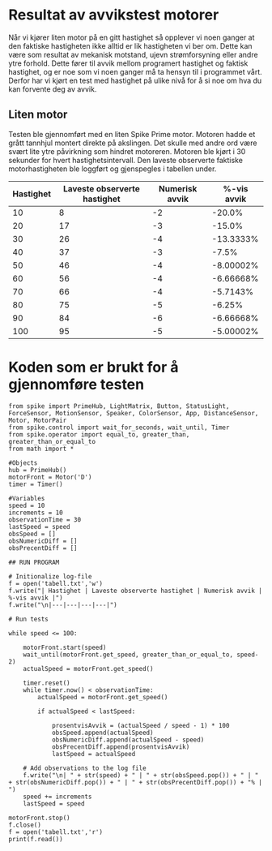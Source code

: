 # Resultat av avvikstest motorer
Når vi kjører liten motor på en gitt hastighet så opplever vi noen ganger at den faktiske hastigheten ikke alltid er lik hastigheten vi ber om. Dette kan være som resultat av mekanisk motstand, ujevn strømforsyning eller andre ytre forhold. Dette fører til avvik mellom programert hastighet og faktisk hastighet, og er noe som vi noen ganger må ta hensyn til i programmet vårt. Derfor har vi kjørt en test med hastighet på ulike nivå for å si noe om hva du kan forvente deg av avvik.

## Liten motor
Testen ble gjennomført med en liten Spike Prime motor. Motoren hadde et grått tannhjul montert direkte på akslingen. Det skulle med andre ord være svært lite ytre påvirkning som hindret motoreren. Motoren ble kjørt i 30 sekunder for hvert hastighetsintervall. Den laveste observerte faktiske motorhastigheten ble loggført og gjenspegles i tabellen under.

| Hastighet | Laveste observerte hastighet | Numerisk avvik | %-vis avvik |
|---|---|---|---|
| 10 | 8 | -2 | -20.0% | 
| 20 | 17 | -3 | -15.0% | 
| 30 | 26 | -4 | -13.3333% | 
| 40 | 37 | -3 | -7.5% | 
| 50 | 46 | -4 | -8.00002% | 
| 60 | 56 | -4 | -6.66668% | 
| 70 | 66 | -4 | -5.7143% | 
| 80 | 75 | -5 | -6.25% | 
| 90 | 84 | -6 | -6.66668% | 
| 100 | 95 | -5 | -5.00002% | 

# Koden som er brukt for å gjennomføre testen
```
from spike import PrimeHub, LightMatrix, Button, StatusLight, ForceSensor, MotionSensor, Speaker, ColorSensor, App, DistanceSensor, Motor, MotorPair
from spike.control import wait_for_seconds, wait_until, Timer
from spike.operator import equal_to, greater_than, greater_than_or_equal_to
from math import *

#Objects
hub = PrimeHub()
motorFront = Motor('D')
timer = Timer()

#Variables
speed = 10
increments = 10
observationTime = 30
lastSpeed = speed
obsSpeed = []
obsNumericDiff = []
obsPrecentDiff = []

## RUN PROGRAM

# Initionalize log-file
f = open('tabell.txt','w')
f.write("| Hastighet | Laveste observerte hastighet | Numerisk avvik | %-vis avvik |")
f.write("\n|---|---|---|---|")

# Run tests

while speed <= 100:

    motorFront.start(speed)
    wait_until(motorFront.get_speed, greater_than_or_equal_to, speed-2)
    actualSpeed = motorFront.get_speed()

    timer.reset()
    while timer.now() < observationTime:
        actualSpeed = motorFront.get_speed()

        if actualSpeed < lastSpeed:
            
            prosentvisAvvik = (actualSpeed / speed - 1) * 100
            obsSpeed.append(actualSpeed)
            obsNumericDiff.append(actualSpeed - speed)
            obsPrecentDiff.append(prosentvisAvvik)
            lastSpeed = actualSpeed

    # Add observations to the log file
    f.write("\n| " + str(speed) + " | " + str(obsSpeed.pop()) + " | " + str(obsNumericDiff.pop()) + " | " + str(obsPrecentDiff.pop()) + "% | ")
    speed += increments
    lastSpeed = speed

motorFront.stop()
f.close()
f = open('tabell.txt','r')
print(f.read())
```